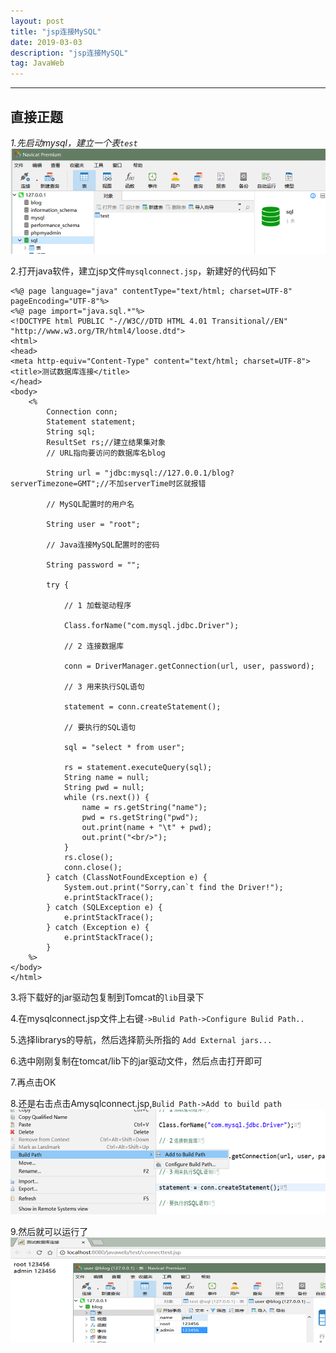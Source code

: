 ```yaml
---
layout: post
title: "jsp连接MySQL"
date: 2019-03-03 
description: "jsp连接MySQL"
tag: JavaWeb
---
```

---
## 直接正题

*1.先启动mysql，建立一个表`test`*
![](/images/posts/sqlcon1.png)

2.打开java软件，建立jsp文件`mysqlconnect.jsp`，新建好的代码如下

```
<%@ page language="java" contentType="text/html; charset=UTF-8" pageEncoding="UTF-8"%>
<%@ page import="java.sql.*"%>
<!DOCTYPE html PUBLIC "-//W3C//DTD HTML 4.01 Transitional//EN" "http://www.w3.org/TR/html4/loose.dtd">
<html>
<head>
<meta http-equiv="Content-Type" content="text/html; charset=UTF-8">
<title>测试数据库连接</title>
</head>
<body>
	<%
		Connection conn;
		Statement statement;
		String sql;
		ResultSet rs;//建立结果集对象
		// URL指向要访问的数据库名blog

		String url = "jdbc:mysql://127.0.0.1/blog?serverTimezone=GMT";//不加serverTime时区就报错

		// MySQL配置时的用户名

		String user = "root";

		// Java连接MySQL配置时的密码

		String password = "";

		try {

			// 1 加载驱动程序

			Class.forName("com.mysql.jdbc.Driver");

			// 2 连接数据库

			conn = DriverManager.getConnection(url, user, password);

			// 3 用来执行SQL语句

			statement = conn.createStatement();

			// 要执行的SQL语句

			sql = "select * from user";

			rs = statement.executeQuery(sql);
			String name = null;
			String pwd = null;
			while (rs.next()) {
				name = rs.getString("name");
				pwd = rs.getString("pwd");
				out.print(name + "\t" + pwd);
				out.print("<br/>");
			}
			rs.close();
			conn.close();
		} catch (ClassNotFoundException e) {
			System.out.print("Sorry,can`t find the Driver!");
			e.printStackTrace();
		} catch (SQLException e) {
			e.printStackTrace();
		} catch (Exception e) {
			e.printStackTrace();
		}
	%>
</body>
</html>
```

3.将下载好的jar驱动包复制到Tomcat的`lib`目录下

4.在mysqlconnect.jsp文件上右键`->Bulid Path->Configure Bulid Path..`

5.选择librarys的导航，然后选择箭头所指的 `Add External jars...`

6.选中刚刚复制在tomcat/lib下的jar驱动文件，然后点击打开即可

7.再点击OK

8.还是右击点击Amysqlconnect.jsp,`Bulid Path->Add to build path`
![](/images/posts/sqlcon2.png)

9.然后就可以运行了
![](/images/posts/sqlcon3.png)
